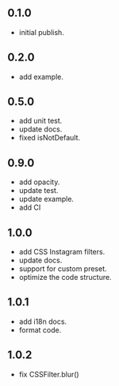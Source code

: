 ## 0.1.0

* initial publish.

## 0.2.0

* add example.

## 0.5.0

* add unit test.
* update docs.
* fixed isNotDefault.

## 0.9.0

* add opacity.
* update test.
* update example.
* add CI

## 1.0.0

* add CSS Instagram filters.
* update docs.
* support for custom preset.
* optimize the code structure.

## 1.0.1

* add i18n docs.
* format code.

## 1.0.2

* fix CSSFilter.blur()

